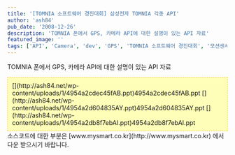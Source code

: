 ```yaml
---
title: '[TOMNIA 소프트웨어 경진대회] 삼성전자 TOMNIA 각종 API'
author: 'ash84'
pub_date: '2008-12-26'
description: 'TOMNIA 폰에서 GPS, 카메라 API에 대한 설명이 있는 API 자료'
featured_image: ''
tags: ['API', 'Camera', 'dev', 'GPS', 'TOMNIA 소프트웨어 경진대회', '모션센서', '모션센서 API', '삼성전자 API', '폰카']
---
```



TOMNIA 폰에서 GPS, 카메라 API에 대한 설명이 있는 API 자료

<div class="txc-textbox" style="BORDER-RIGHT: #f3c534 1px dashed; PADDING-RIGHT: 10px; BORDER-TOP: #f3c534 1px dashed; PADDING-LEFT: 10px; PADDING-BOTTOM: 10px; BORDER-LEFT: #f3c534 1px dashed; PADDING-TOP: 10px; BORDER-BOTTOM: #f3c534 1px dashed; BACKGROUND-COLOR: #fefeb8">[](http://ash84.net/wp-content/uploads/1/4954a2cdec45fAB.ppt)4954a2cdec45fAB.ppt  
[](http://ash84.net/wp-content/uploads/1/4954a2d604835AY.ppt)4954a2d604835AY.ppt  
[](http://ash84.net/wp-content/uploads/1/4954a2db8f7ebAI.ppt)4954a2db8f7ebAI.ppt  
</div>  
 소스코드에 대한 부분은 [www.mysmart.co.kr](http://www.mysmart.co.kr) 에서 다운 받으시기 바랍니다. 

